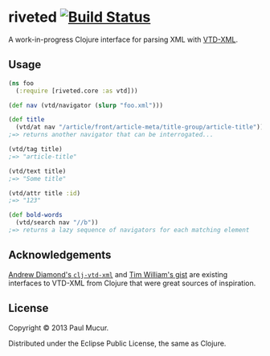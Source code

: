 # riveted [![Build Status](https://travis-ci.org/mudge/riveted.png?branch=master)](https://travis-ci.org/mudge/riveted)

A work-in-progress Clojure interface for parsing XML with
[VTD-XML](http://vtd-xml.sourceforge.net).

## Usage

```clojure
(ns foo
  (:require [riveted.core :as vtd]))

(def nav (vtd/navigator (slurp "foo.xml")))

(def title
  (vtd/at nav "/article/front/article-meta/title-group/article-title"))
;=> returns another navigator that can be interrogated...

(vtd/tag title)
;=> "article-title"

(vtd/text title)
;=> "Some title"

(vtd/attr title :id)
;=> "123"

(def bold-words
  (vtd/search nav "//b"))
;=> returns a lazy sequence of navigators for each matching element
```

## Acknowledgements

[Andrew Diamond's `clj-vtd-xml`](https://github.com/diamondap/clj-vtd-xml) and
[Tim William's gist](https://gist.github.com/willtim/822769) are existing
interfaces to VTD-XML from Clojure that were great sources of inspiration.

## License

Copyright © 2013 Paul Mucur.

Distributed under the Eclipse Public License, the same as Clojure.
